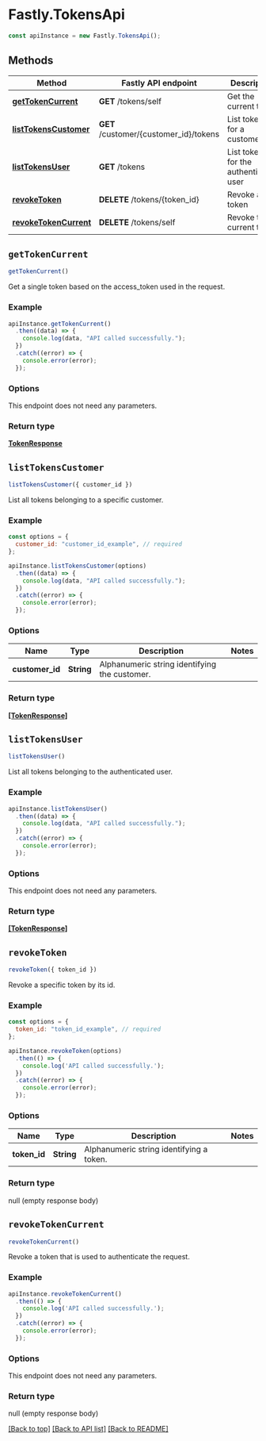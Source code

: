 # Fastly.TokensApi

```javascript
const apiInstance = new Fastly.TokensApi();
```
## Methods

Method | Fastly API endpoint | Description
------------- | ------------- | -------------
[**getTokenCurrent**](TokensApi.md#getTokenCurrent) | **GET** /tokens/self | Get the current token
[**listTokensCustomer**](TokensApi.md#listTokensCustomer) | **GET** /customer/{customer_id}/tokens | List tokens for a customer
[**listTokensUser**](TokensApi.md#listTokensUser) | **GET** /tokens | List tokens for the authenticated user
[**revokeToken**](TokensApi.md#revokeToken) | **DELETE** /tokens/{token_id} | Revoke a token
[**revokeTokenCurrent**](TokensApi.md#revokeTokenCurrent) | **DELETE** /tokens/self | Revoke the current token


## `getTokenCurrent`

```javascript
getTokenCurrent()
```

Get a single token based on the access_token used in the request.

### Example

```javascript
apiInstance.getTokenCurrent()
  .then((data) => {
    console.log(data, "API called successfully.");
  })
  .catch((error) => {
    console.error(error);
  });
```

### Options

This endpoint does not need any parameters.

### Return type

[**TokenResponse**](TokenResponse.md)


## `listTokensCustomer`

```javascript
listTokensCustomer({ customer_id })
```

List all tokens belonging to a specific customer.

### Example

```javascript
const options = {
  customer_id: "customer_id_example", // required
};

apiInstance.listTokensCustomer(options)
  .then((data) => {
    console.log(data, "API called successfully.");
  })
  .catch((error) => {
    console.error(error);
  });
```

### Options

Name | Type | Description  | Notes
------------- | ------------- | ------------- | -------------
**customer_id** | **String** | Alphanumeric string identifying the customer. |

### Return type

[**[TokenResponse]**](TokenResponse.md)


## `listTokensUser`

```javascript
listTokensUser()
```

List all tokens belonging to the authenticated user.

### Example

```javascript
apiInstance.listTokensUser()
  .then((data) => {
    console.log(data, "API called successfully.");
  })
  .catch((error) => {
    console.error(error);
  });
```

### Options

This endpoint does not need any parameters.

### Return type

[**[TokenResponse]**](TokenResponse.md)


## `revokeToken`

```javascript
revokeToken({ token_id })
```

Revoke a specific token by its id.

### Example

```javascript
const options = {
  token_id: "token_id_example", // required
};

apiInstance.revokeToken(options)
  .then(() => {
    console.log('API called successfully.');
  })
  .catch((error) => {
    console.error(error);
  });
```

### Options

Name | Type | Description  | Notes
------------- | ------------- | ------------- | -------------
**token_id** | **String** | Alphanumeric string identifying a token. |

### Return type

null (empty response body)


## `revokeTokenCurrent`

```javascript
revokeTokenCurrent()
```

Revoke a token that is used to authenticate the request.

### Example

```javascript
apiInstance.revokeTokenCurrent()
  .then(() => {
    console.log('API called successfully.');
  })
  .catch((error) => {
    console.error(error);
  });
```

### Options

This endpoint does not need any parameters.

### Return type

null (empty response body)


[[Back to top]](#) [[Back to API list]](../../README.md#endpoints)
[[Back to README]](../../README.md)
